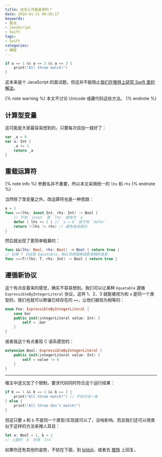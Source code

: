 ```yaml
---
title: 这怎么可能是真的？
date: 2018-01-21 00:56:17
keywords:
- 面试
- JavaScript
- Swift
tags:
- Swift
categories:
- 编程
---
```


```swift
if a == 1 && a == 2 && a == 3 {
    print("All three match!")
}
```

这本来是个 JavaScript 的面试题，但这并不能阻止[我们在推特上研究 Swift 里的解法](https://twitter.com/twostraws/status/954709346679754755)。

<!-- more -->

{% note warning %}
本文不讨论 Unicode 或藏代码这些方法。
{% endnote %}

## 计算型变量

这可能是大家最容易想到的，只要每次自加一就好了：

```swift
var _a = 0
var a: Int {
    _a += 1
    return _a
}
```

## 重载运算符

{% note info %}
参数名并不重要，所以本文采用统一的 `lhs` 和 `rhs`
{% endnote %}

当然除了改变量之外，改运算符也是一种思路：

```swift
a = 1
func ==(lhs: inout Int, rhs: Int) -> Bool {
    // 不加 `inout` 那 `lhs` 就改为 `a`
    defer { lhs += 1 } // `a = 0` 就不用 `defer`
    return !(lhs != rhs) // 避免造成递归
}
```

然后就出现了更简单粗暴的：

```swift
func &&(lhs: Bool, rhs: Bool) -> Bool { return true }
// 如果 T 已经是 Equatable，那必须得替换成更准确的类型
func ==<T>(lhs: T, rhs: Int) -> Bool { return true }
```

## 遵循新协议

这个有点反着来的感觉，确实不容易想到。我们可以让某种 `Equatable` 遵循 `ExpressibleByIntegerLiteral` 协议，这样 1、2、3 就能被视为和 `a` 是同一个类型的，我们也就可以欺骗已经存在的 `==`，让他们被视为相等的：

```swift
enum Foo: ExpressibleByIntegerLiteral {
    case bar
    public init(integerLiteral value: Int) {
        self = .bar
    }
}
```

或者我这个有点重现 C 语系感觉的：

```swift
extension Bool: ExpressibleByIntegerLiteral {
    public init(integerLiteral value: Int) {
        self = value != 0
    }
}
```

----

楼主中途又加了个限制，要求代码同时符合这个运行结果：

```swift
if b == 1 && b == 2 && b == 3 {
    print("All three match!") // 不执行这一条
} else {
    print("All three don't match!")
}
```

但这只要 `a` 和 `b` 不是同一个类型/实现就可以了，没啥影响。而且我们还可以用类似于这样的方法来掩人耳目：

```swift
let a: Bool = 1, b = 1
// 上面的 `b` 还是 `Int`
```

如果你还有其他的姿势，不妨在下面，到 [bilibili](https://h.bilibili.com/1789925)，或者去 [推特](https://twitter.com/twostraws/status/954709346679754755) 上回复。
